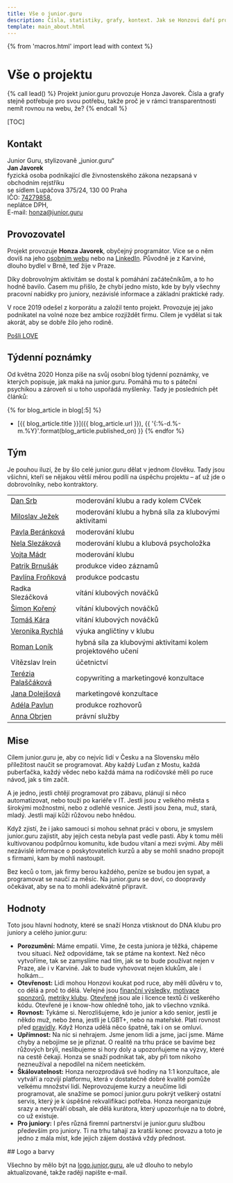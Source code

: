 ```yaml
---
title: Vše o junior.guru
description: Čísla, statistiky, grafy, kontext. Jak se Honzovi daří provozovat junior.guru?
template: main_about.html
---
```


{% from 'macros.html' import lead with context %}

# Vše o projektu

{% call lead() %}
Projekt junior.guru provozuje Honza Javorek.
Čísla a grafy stejně potřebuje pro svou potřebu, takže proč je v rámci transparentnosti nemít rovnou na webu, že?
{% endcall %}

[TOC]

## Kontakt

Junior Guru, stylizovaně „junior.guru“<br>
**Jan Javorek**<br>
fyzická osoba podnikající dle živnostenského zákona nezapsaná v obchodním rejstříku<br>
se sídlem Lupáčova 375/24, 130 00 Praha<br>
IČO: [74279858](https://ares.gov.cz/ekonomicke-subjekty?ico=74279858),<br>
neplátce DPH,<br>
E-mail: [honza@junior.guru](mailto:honza@junior.guru)<br>

## Provozovatel

Projekt provozuje **Honza Javorek**, obyčejný programátor. Více se o něm dovíš na jeho [osobním webu](https://honzajavorek.cz) nebo na [LinkedIn](https://www.linkedin.com/in/honzajavorek/). Původně je z Karviné, dlouho bydlel v Brně, teď žije v Praze.

Díky dobrovolným aktivitám se dostal k pomáhání začátečníkům, a to ho hodně bavilo. Časem mu přišlo, že chybí jedno místo, kde by byly všechny pracovní nabídky pro juniory, nezávislé informace a základní praktické rady.

V roce 2019 odešel z korporátu a založil tento projekt. Provozuje jej jako podnikatel na volné noze bez ambice rozjíždět firmu. Cílem je vydělat si tak akorát, aby se dobře žilo jeho rodině.

<p class="text-center">
  <a href="{{ pages|docs_url("love.jinja")|url }}" class="love-button pulse">Pošli LOVE</a>
</p>

## Týdenní poznámky

Od května 2020 Honza píše na svůj osobní blog týdenní poznámky, ve kterých popisuje, jak maká na junior.guru.
Pomáhá mu to s páteční psychikou a zároveň si u toho uspořádá myšlenky.
Tady je posledních pět článků:

{% for blog_article in blog[:5] %}
-   [{{ blog_article.title }}]({{ blog_article.url }}), {{ '{:%-d.%-m.%Y}'.format(blog_article.published_on) }}
{% endfor %}

## Tým

Je pouhou iluzí, že by šlo celé junior.guru dělat v jednom člověku. Tady jsou všichni, kteří se nějakou větší měrou podílí na úspěchu projektu – ať už jde o dobrovolníky, nebo kontraktory.

<table class="table">
  <tr>
    <td><a href="https://coreskill.tech/">Dan Srb</a></td>
    <td>moderování klubu a rady kolem CVček</td>
  </tr>
  <tr>
    <td><a href="https://www.linkedin.com/in/miloslav-jezek/">Miloslav Ježek</a></td>
    <td>moderování klubu a hybná síla za klubovými aktivitami</td>
  </tr>
  <tr>
    <td><a href="https://www.linkedin.com/in/berankova-pavla/">Pavla Beránková</a></td>
    <td>moderování klubu</td>
  </tr>
  <tr>
    <td><a href="https://nelaprovazi.cz/">Nela
        Slezáková</a></td>
    <td>moderování klubu a klubová psycholožka</td>
  </tr>
  <tr>
    <td><a href="https://www.linkedin.com/in/madrvojtech/">Vojta Mádr</a></td>
    <td>moderování klubu</td>
  </tr>
  <tr>
    <td><a href="https://www.linkedin.com/in/patrik-brnusak-cz/">Patrik Brnušák</a></td>
    <td>produkce video záznamů</td>
  </tr>
  <tr>
    <td><a href="https://www.linkedin.com/in/pavlinafronkova/">Pavlína Froňková</a></td>
    <td>produkce podcastu</td>
  </tr>
  <tr>
    <td>Radka Slezáčková</td>
    <td>vítání klubových nováčků</td>
  </tr>
  <tr>
    <td><a href="https://www.linkedin.com/in/fusatytata/">Šimon Kořený</a></td>
    <td>vítání klubových nováčků</td>
  </tr>
  <tr>
    <td><a href="https://www.linkedin.com/in/tom%C3%A1%C5%A1-k%C3%A1ra-81b2111a1/">Tomáš Kára</a></td>
    <td>vítání klubových nováčků</td>
  </tr>
  <tr>
    <td><a href="https://geekpower.cz/">Veronika Rychlá</a>
    </td>
    <td>výuka angličtiny v klubu</td>
  </tr>
  <tr>
    <td><a href="https://www.linkedin.com/in/lonikroman/">Roman Loník</a></td>
    <td>hybná síla za klubovými aktivitami kolem projektového učení</td>
  </tr>
  <tr>
    <td>Vítězslav Irein</td>
    <td>účetnictví</td>
  </tr>
  <tr>
    <td><a href="http://popitchimentoring.cz">Terézia Palaščáková</a></td>
    <td>copywriting a marketingové konzultace</td>
  </tr>
  <tr>
    <td><a href="https://www.linkedin.com/in/dolejsovajana/">Jana Dolejšová</a></td>
    <td>marketingové konzultace</td>
  </tr>
  <tr>
    <td><a href="https://www.linkedin.com/in/adelapavlun/">Adéla Pavlun</a></td>
    <td>produkce rozhovorů</td>
  </tr>
  <tr>
    <td><a href="https://www.obrjen.net/">Anna Obrjen</a>
    </td>
    <td>právní služby</td>
  </tr>
</table>

## Mise

Cílem junior.guru je, aby co nejvíc lidí v Česku a na Slovensku mělo příležitost naučit se programovat.
Aby každý Luďan z Mostu, každá puberťačka, každý vědec nebo každá máma na rodičovské měli po ruce návod, jak s tím začít.

A je jedno, jestli chtějí programovat pro zábavu, plánují si něco automatizovat, nebo touží po kariéře v IT.
Jestli jsou z velkého města s širokými možnostmi, nebo z odlehlé vesnice.
Jestli jsou žena, muž, stará, mladý.
Jestli mají kůži růžovou nebo hnědou.

Když zjistí, že i jako samouci si mohou sehnat práci v oboru, je smyslem junior.guru zajistit, aby jejich cesta nebyla past vedle pasti.
Aby k tomu měli kultivovanou podpůrnou komunitu, kde budou vítaní a mezi svými.
Aby měli nezávislé informace o poskytovatelích kurzů a aby se mohli snadno propojit s firmami, kam by mohli nastoupit.

Bez keců o tom, jak firmy berou každého, peníze se budou jen sypat, a programovat se naučí za měsíc.
Na junior.guru se doví, co doopravdy očekávat, aby se na to mohli adekvátně připravit.

## Hodnoty

Toto jsou hlavní hodnoty, které se snaží Honza vtisknout do DNA klubu pro juniory a celého junior.guru:

- **Porozumění:** Máme empatii. Víme, že cesta juniora je těžká, chápeme tvou situaci. Než odpovídáme, tak se ptáme na kontext. Než něco vytvoříme, tak se zamyslíme nad tím, jak se to bude používat nejen v Praze, ale i v Karviné. Jak to bude vyhovovat nejen klukům, ale i holkám…
- **Otevřenost:** Lidi mohou Honzovi koukat pod ruce, aby měli důvěru v to, co dělá a proč to dělá. Veřejné jsou [finanční výsledky](./finances.md), [motivace sponzorů](./sponsors-partners.md), [metriky klubu](./club.md). [Otevřené](https://cs.wikipedia.org/wiki/Otev%C5%99en%C3%BD_software) jsou ale i licence textů či veškerého kódu. Otevřené je i know-how ohledně toho, jak to všechno vzniká.
- **Rovnost:** Tykáme si. Nerozlišujeme, kdo je junior a kdo senior, jestli je někdo muž, nebo žena, jestli je LGBT+, nebo na mateřské. Platí rovnost před [pravidly](../coc.md). Když Honza udělá něco špatně, tak i on se omluví.
- **Upřímnost:** Na nic si nehrajem. Jsme jenom lidi a jsme, jací jsme. Máme chyby a nebojíme se je přiznat. O realitě na trhu práce se bavíme bez růžových brýli, neslibujeme si hory doly a upozorňujeme na výzvy, které na cestě čekají. Honza se snaží podnikat tak, aby při tom nikoho nezneužíval a nepodílel na ničem neetickém.
- **Škálovatelnost:** Honza nerozprodává své hodiny na 1:1 konzultace, ale vytváří a rozvíjí platformu, která v dostatečně dobré kvalitě pomůže velkému množství lidí. Neprovozujeme kurzy a neučíme lidi programovat, ale snažíme se pomocí junior.guru pokrýt veškerý ostatní servis, který je k úspěšné rekvalifikaci potřeba. Honza neorganizuje srazy a nevytváří obsah, ale dělá kurátora, který upozorňuje na to dobré, co už existuje.
- **Pro juniory:** I přes různá firemní partnerství je junior.guru službou především pro juniory. Ti na trhu tahají za kratší konec provazu a toto je jedno z mála míst, kde jejich zájem dostává vždy přednost.

## Logo a barvy

Všechno by mělo být na [logo.junior.guru](https://logo.junior.guru/), ale už dlouho to nebylo aktualizované, takže raději napište e-mail.
